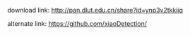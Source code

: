 download link: http://pan.dlut.edu.cn/share?id=ynp3v2tkkiiq

alternate link: https://github.com/xiaoDetection/

